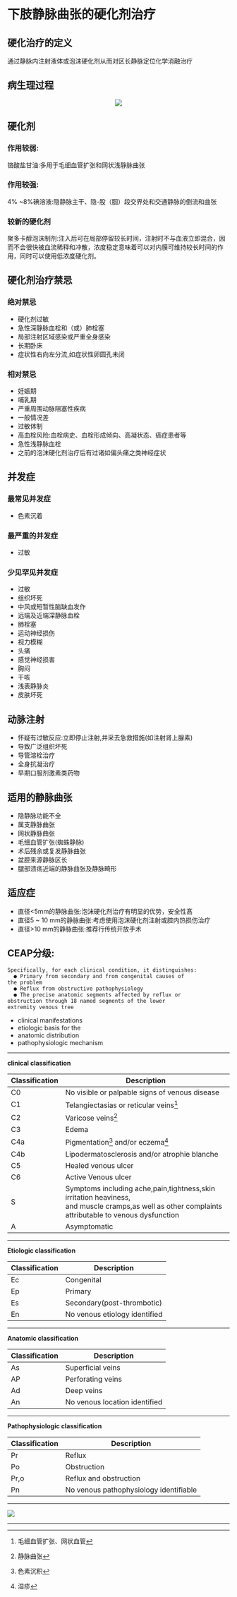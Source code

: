 # 下肢静脉曲张的硬化剂治疗

## 硬化治疗的定义

通过静脉内注射液体或泡沫硬化剂从而对区长静脉定位化学消融治疗

## 病生理过程
<center>

![](./image/1.bmp)

</center>

## 硬化剂

### 作用较弱:

铬酸盐甘油:多用于毛细血管扩张和网状浅静脉曲张

### 作用较强:

4% ~8%碘溶液:隐静脉主干、隐-股（腘）段交界处和交通静脉的倒流和曲张

### 较新的硬化剂

聚多卡醇泡沫制剂:注入后可在局部停留较长时间，注射时不与血液立即混合，因而不会很快被血流稀释和冲散，浓度稳定意味着可以对内膜可维持较长时间的作用，同时可以使用低浓度硬化剂。

## 硬化剂治疗禁忌  

### 绝对禁忌  
- 硬化剂过敏
- 急性深静脉血栓和（或）肺栓塞
- 局部注射区域感染或严重全身感染
- 长期卧床
- 症状性右向左分流,如症状性卵圆孔未闭    

### 相对禁忌

- 妊娠期
- 哺乳期
- 严重周围动脉阻塞性疾病
- 一般情况差
- 过敏体制
- 高血栓风险:血栓病史、血栓形成倾向、高凝状态、癌症患者等
- 急性浅静脉血栓
- 之前的泡沫硬化剂治疗后有过诸如偏头痛之类神经症状  


## 并发症  


### 最常见并发症  
- 色素沉着  


### 最严重的并发症
- 过敏  


### 少见罕见并发症
- 过敏
- 组织坏死
- 中风或短暂性脑缺血发作
- 远端及近端深静脉血栓
- 肺栓塞
- 运动神经损伤
- 视力模糊
- 头痛
- 感觉神经损害
- 胸闷
- 干咳
- 浅表静脉炎
- 皮肤坏死  


## 动脉注射
- 怀疑有过敏反应:立即停止注射,并采去急救措施(如注射肾上腺素)
- 导致广泛组织坏死
- 导管溶栓治疗
- 全身抗凝治疗
- 早期口服剂激素类药物  


## 适用的静脉曲张
- 隐静脉功能不全
- 属支静脉曲张
- 网状静脉曲张
- 毛细血管扩张(蜘蛛静脉)
- 术后残余或复发静脉曲张
- 盆腔来源静脉区长
- 腿部溃疡近端的静脉曲张及静脉畸形

## 适应症
- 直径<5mm的静脉曲张:泡沫硬化剂治疗有明显的优势，安全性髙
- 直径5 ~ 10 mm的静脉曲张:考虑使用泡沫硬化剂注射或腔内热损伤治疗
- 直径>10 mm的静脉曲张:推荐行传统开放手术

##  CEAP分级:
```
Specifically, for each clinical condition, it distinguishes:
  ● Primary from secondary and from congenital causes of
the problem
  ● Reflux from obstructive pathophysiology
  ● The precise anatomic segments affected by reflux or
obstruction through 18 named segments of the lower
extremity venous tree
```
- clinical manifestations
- etiologic basis for the
- anatomic distribution
- pathophysiologic mechanism

---
**clinical classification**

| Classification | Description |
|--------|--------|
|       C0 | No visible or palpable signs of venous disease       |
|C1|Telangiectasias or reticular veins[^1]|
|C2|Varicose veins[^2]|
|C3|Edema|
|C4a|Pigmentation[^3] and/or eczema[^4]|
|C4b|Lipodermatosclerosis and/or atrophie blanche|
|C5|Healed venous ulcer|
|C6|Active Venous ulcer|
|S|Symptoms including ache,pain,tightness,skin irritation heaviness,<br>and muscle cramps,as well as other complaints attributable to venous dysfunction|
|A|Asymptomatic|
---
**Etiologic classification**

|Classification|Description|
|--|--|
|Ec|Congenital|
|Ep|Primary|
|Es|Secondary(post-thrombotic)|
|En|No venous etiology identified|

---
**Anatomic classification**

|Classification |Description|
|--|--|
|As|Superficial veins|
|AP|Perforating veins|
|Ad|Deep veins|
|An|No venous location identified|


---
**Pathophysiologic classification**

|Classification|Description|
|-|-|
|Pr|Reflux|
|Po|Obstruction|
|Pr,o|Reflux and obstruction|
|Pn|No venous pathophysiology identifiable|

---



![](./image/2.png)


****

[^1]: 毛细血管扩张、网状血管
[^2]: 静脉曲张
[^3]: 色素沉积
[^4]: 湿疹
